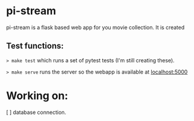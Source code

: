 # pi-stream

pi-stream is a flask based web app for you movie collection. It is created 

## Test functions:

`> make test` which runs a set of pytest tests (I'm still creating these).

`> make serve` runs the server so the webapp is available at [localhost:5000](http://localhost:5000)

# Working on:

[ ] database connection.
